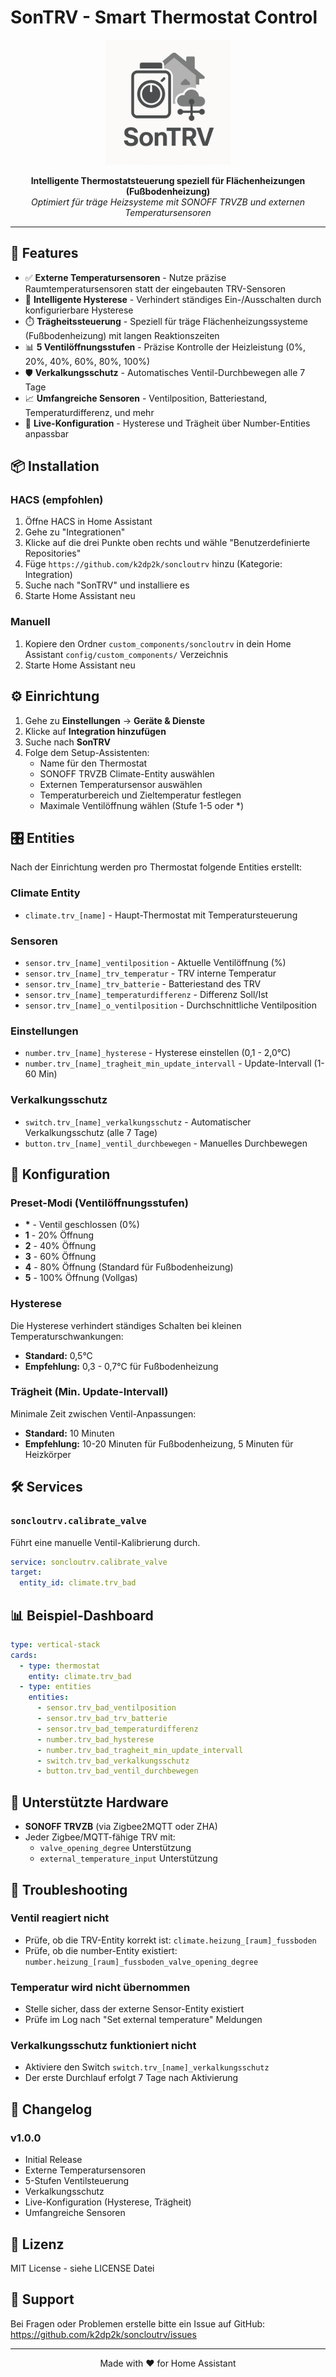 # SonTRV - Smart Thermostat Control

<p align="center">
  <img src="icon.png" alt="SonTRV Logo" width="200"/>
</p>

<p align="center">
  <strong>Intelligente Thermostatsteuerung speziell für Flächenheizungen (Fußbodenheizung)</strong><br/>
  <em>Optimiert für träge Heizsysteme mit SONOFF TRVZB und externen Temperatursensoren</em>
</p>

---

## 🌟 Features

- ✅ **Externe Temperatursensoren** - Nutze präzise Raumtemperatursensoren statt der eingebauten TRV-Sensoren
- 🎯 **Intelligente Hysterese** - Verhindert ständiges Ein-/Ausschalten durch konfigurierbare Hysterese
- ⏱️ **Trägheitssteuerung** - Speziell für träge Flächenheizungssysteme (Fußbodenheizung) mit langen Reaktionszeiten
- 📊 **5 Ventilöffnungsstufen** - Präzise Kontrolle der Heizleistung (0%, 20%, 40%, 60%, 80%, 100%)
- 🛡️ **Verkalkungsschutz** - Automatisches Ventil-Durchbewegen alle 7 Tage
- 📈 **Umfangreiche Sensoren** - Ventilposition, Batteriestand, Temperaturdifferenz, und mehr
- 🔧 **Live-Konfiguration** - Hysterese und Trägheit über Number-Entities anpassbar

## 📦 Installation

### HACS (empfohlen)

1. Öffne HACS in Home Assistant
2. Gehe zu "Integrationen"
3. Klicke auf die drei Punkte oben rechts und wähle "Benutzerdefinierte Repositories"
4. Füge `https://github.com/k2dp2k/soncloutrv` hinzu (Kategorie: Integration)
5. Suche nach "SonTRV" und installiere es
6. Starte Home Assistant neu

### Manuell

1. Kopiere den Ordner `custom_components/soncloutrv` in dein Home Assistant `config/custom_components/` Verzeichnis
2. Starte Home Assistant neu

## ⚙️ Einrichtung

1. Gehe zu **Einstellungen** → **Geräte & Dienste**
2. Klicke auf **Integration hinzufügen**
3. Suche nach **SonTRV**
4. Folge dem Setup-Assistenten:
   - Name für den Thermostat
   - SONOFF TRVZB Climate-Entity auswählen
   - Externen Temperatursensor auswählen
   - Temperaturbereich und Zieltemperatur festlegen
   - Maximale Ventilöffnung wählen (Stufe 1-5 oder *)

## 🎛️ Entities

Nach der Einrichtung werden pro Thermostat folgende Entities erstellt:

### Climate Entity
- `climate.trv_[name]` - Haupt-Thermostat mit Temperatursteuerung

### Sensoren
- `sensor.trv_[name]_ventilposition` - Aktuelle Ventilöffnung (%)
- `sensor.trv_[name]_trv_temperatur` - TRV interne Temperatur
- `sensor.trv_[name]_trv_batterie` - Batteriestand des TRV
- `sensor.trv_[name]_temperaturdifferenz` - Differenz Soll/Ist
- `sensor.trv_[name]_o_ventilposition` - Durchschnittliche Ventilposition

### Einstellungen
- `number.trv_[name]_hysterese` - Hysterese einstellen (0,1 - 2,0°C)
- `number.trv_[name]_tragheit_min_update_intervall` - Update-Intervall (1-60 Min)

### Verkalkungsschutz
- `switch.trv_[name]_verkalkungsschutz` - Automatischer Verkalkungsschutz (alle 7 Tage)
- `button.trv_[name]_ventil_durchbewegen` - Manuelles Durchbewegen

## 🔧 Konfiguration

### Preset-Modi (Ventilöffnungsstufen)

- **\*** - Ventil geschlossen (0%)
- **1** - 20% Öffnung
- **2** - 40% Öffnung  
- **3** - 60% Öffnung
- **4** - 80% Öffnung (Standard für Fußbodenheizung)
- **5** - 100% Öffnung (Vollgas)

### Hysterese

Die Hysterese verhindert ständiges Schalten bei kleinen Temperaturschwankungen:
- **Standard:** 0,5°C
- **Empfehlung:** 0,3 - 0,7°C für Fußbodenheizung

### Trägheit (Min. Update-Intervall)

Minimale Zeit zwischen Ventil-Anpassungen:
- **Standard:** 10 Minuten
- **Empfehlung:** 10-20 Minuten für Fußbodenheizung, 5 Minuten für Heizkörper

## 🛠️ Services

### `soncloutrv.calibrate_valve`

Führt eine manuelle Ventil-Kalibrierung durch.

```yaml
service: soncloutrv.calibrate_valve
target:
  entity_id: climate.trv_bad
```

## 📊 Beispiel-Dashboard

```yaml
type: vertical-stack
cards:
  - type: thermostat
    entity: climate.trv_bad
  - type: entities
    entities:
      - sensor.trv_bad_ventilposition
      - sensor.trv_bad_trv_batterie
      - sensor.trv_bad_temperaturdifferenz
      - number.trv_bad_hysterese
      - number.trv_bad_tragheit_min_update_intervall
      - switch.trv_bad_verkalkungsschutz
      - button.trv_bad_ventil_durchbewegen
```

## 🤝 Unterstützte Hardware

- **SONOFF TRVZB** (via Zigbee2MQTT oder ZHA)
- Jeder Zigbee/MQTT-fähige TRV mit:
  - `valve_opening_degree` Unterstützung
  - `external_temperature_input` Unterstützung

## 🐛 Troubleshooting

### Ventil reagiert nicht
- Prüfe, ob die TRV-Entity korrekt ist: `climate.heizung_[raum]_fussboden`
- Prüfe, ob die number-Entity existiert: `number.heizung_[raum]_fussboden_valve_opening_degree`

### Temperatur wird nicht übernommen
- Stelle sicher, dass der externe Sensor-Entity existiert
- Prüfe im Log nach "Set external temperature" Meldungen

### Verkalkungsschutz funktioniert nicht
- Aktiviere den Switch `switch.trv_[name]_verkalkungsschutz`
- Der erste Durchlauf erfolgt 7 Tage nach Aktivierung

## 📝 Changelog

### v1.0.0
- Initial Release
- Externe Temperatursensoren
- 5-Stufen Ventilsteuerung
- Verkalkungsschutz
- Live-Konfiguration (Hysterese, Trägheit)
- Umfangreiche Sensoren

## 📄 Lizenz

MIT License - siehe LICENSE Datei

## 💬 Support

Bei Fragen oder Problemen erstelle bitte ein Issue auf GitHub:
https://github.com/k2dp2k/soncloutrv/issues

---

<p align="center">
  Made with ❤️ for Home Assistant
</p>
